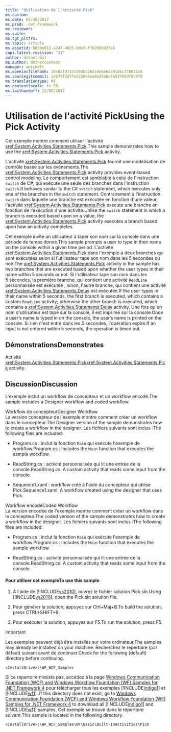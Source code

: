 ```yaml
---
title: "Utilisation de l'activité Pick"
ms.custom: 
ms.date: 03/30/2017
ms.prod: .net-framework
ms.reviewer: 
ms.suite: 
ms.tgt_pltfrm: 
ms.topic: article
ms.assetid: b89be812-a247-4025-b0e3-ffb20db027a6
caps.latest.revision: "11"
author: dotnet-bot
ms.author: dotnetcontent
manager: wpickett
ms.openlocfilehash: 18c8af9717cb03bd262ceb0a62c91dbc778071c6
ms.sourcegitcommit: ce279f2d7fe2220e6ea0a25a8a7a5370ddf8d9f0
ms.translationtype: MT
ms.contentlocale: fr-FR
ms.lasthandoff: 12/02/2017
---
```

# <a name="using-the-pick-activity"></a><span data-ttu-id="c0fad-102">Utilisation de l'activité Pick</span><span class="sxs-lookup"><span data-stu-id="c0fad-102">Using the Pick Activity</span></span>
<span data-ttu-id="c0fad-103">Cet exemple montre comment utiliser l'activité <xref:System.Activities.Statements.Pick>.</span><span class="sxs-lookup"><span data-stu-id="c0fad-103">This sample demonstrates how to use the <xref:System.Activities.Statements.Pick> activity.</span></span>  
  
 <span data-ttu-id="c0fad-104">L'activité <xref:System.Activities.Statements.Pick> fournit une modélisation de contrôle basée sur les événements.</span><span class="sxs-lookup"><span data-stu-id="c0fad-104">The <xref:System.Activities.Statements.Pick> activity provides event-based control modeling.</span></span> <span data-ttu-id="c0fad-105">Le comportement est semblable à celui de l'instruction `switch` de C#, qui exécute une seule des branches dans l'instruction `switch`.</span><span class="sxs-lookup"><span data-stu-id="c0fad-105">It behaves similar to the C# `switch` statement, which executes only one of the branches in the `switch` statement.</span></span> <span data-ttu-id="c0fad-106">Contrairement à l'instruction `switch` dans laquelle une branche est exécutée en fonction d'une valeur, l'activité <xref:System.Activities.Statements.Pick> exécute une branche en fonction de l'exécution d'une activité.</span><span class="sxs-lookup"><span data-stu-id="c0fad-106">Unlike the `switch` statement in which a branch is executed based upon on a value, the <xref:System.Activities.Statements.Pick> activity executes a branch based upon how an activity completes.</span></span>  
  
 <span data-ttu-id="c0fad-107">Cet exemple invite un utilisateur à taper son nom sur la console dans une période de temps donné.</span><span class="sxs-lookup"><span data-stu-id="c0fad-107">This sample prompts a user to type in their name on the console within a given time period.</span></span> <span data-ttu-id="c0fad-108">L'activité <xref:System.Activities.Statements.Pick> dans l'exemple a deux branches qui sont exécutées selon si l'utilisateur tape son nom dans les 5 secondes ou non.</span><span class="sxs-lookup"><span data-stu-id="c0fad-108">The <xref:System.Activities.Statements.Pick> activity in the sample has two branches that are executed based upon whether the user types in their name within 5 seconds or not.</span></span> <span data-ttu-id="c0fad-109">Si l'utilisateur tape son nom dans les 5 secondes, la première branche, qui contient une activité `ReadLine` personnalisée est exécutée ; sinon, l'autre branche, qui contient une activité <xref:System.Activities.Statements.Delay> est exécutée.</span><span class="sxs-lookup"><span data-stu-id="c0fad-109">If the user types in their name within 5 seconds, the first branch is executed, which contains a custom `ReadLine` activity; otherwise the other branch is executed, which contains a <xref:System.Activities.Statements.Delay> activity.</span></span> <span data-ttu-id="c0fad-110">Une fois qu'un nom d'utilisateur est tapé sur la console, il est imprimé sur la console.</span><span class="sxs-lookup"><span data-stu-id="c0fad-110">Once a user’s name is typed in on the console, the user’s name is printed on the console.</span></span> <span data-ttu-id="c0fad-111">Si rien n'est entré dans les 5 secondes, l'opération expire.</span><span class="sxs-lookup"><span data-stu-id="c0fad-111">If an input is not entered within 5 seconds, the operation is timed out.</span></span>  
  
## <a name="demonstrates"></a><span data-ttu-id="c0fad-112">Démonstrations</span><span class="sxs-lookup"><span data-stu-id="c0fad-112">Demonstrates</span></span>  
 <span data-ttu-id="c0fad-113">Activité <xref:System.Activities.Statements.Pick></span><span class="sxs-lookup"><span data-stu-id="c0fad-113"><xref:System.Activities.Statements.Pick> activity.</span></span>  
  
## <a name="discussion"></a><span data-ttu-id="c0fad-114">Discussion</span><span class="sxs-lookup"><span data-stu-id="c0fad-114">Discussion</span></span>  
 <span data-ttu-id="c0fad-115">L'exemple inclut un workflow de concepteur et un workflow encodé.</span><span class="sxs-lookup"><span data-stu-id="c0fad-115">The sample includes a Designer workflow and coded workflow.</span></span>  
  
 <span data-ttu-id="c0fad-116">Workflow de concepteur</span><span class="sxs-lookup"><span data-stu-id="c0fad-116">Designer Workflow</span></span>  
 <span data-ttu-id="c0fad-117">La version concepteur de l'exemple montre comment créer un workflow dans le concepteur.</span><span class="sxs-lookup"><span data-stu-id="c0fad-117">The Designer version of the sample demonstrates how to create a workflow in the designer.</span></span> <span data-ttu-id="c0fad-118">Les fichiers suivants sont inclus :</span><span class="sxs-lookup"><span data-stu-id="c0fad-118">The following files are included:</span></span>  
  
-   <span data-ttu-id="c0fad-119">Program.cs : inclut la fonction `Main` qui exécute l'exemple de workflow.</span><span class="sxs-lookup"><span data-stu-id="c0fad-119">Program.cs : Includes the `Main` function that executes the sample workflow.</span></span>  
  
-   <span data-ttu-id="c0fad-120">ReadString.cs : activité personnalisée qui lit une entrée de la console.</span><span class="sxs-lookup"><span data-stu-id="c0fad-120">ReadString.cs: A custom activity that reads some input from the console.</span></span>  
  
-   <span data-ttu-id="c0fad-121">Sequence1.xaml : workflow créé à l'aide du concepteur qui utilise Pick.</span><span class="sxs-lookup"><span data-stu-id="c0fad-121">Sequence1.xaml: A workflow created using the designer that uses Pick.</span></span>  
  
 <span data-ttu-id="c0fad-122">Workflow encodé</span><span class="sxs-lookup"><span data-stu-id="c0fad-122">Coded Workflow</span></span>  
 <span data-ttu-id="c0fad-123">La version encodée de l'exemple montre comment créer un workflow dans le concepteur.</span><span class="sxs-lookup"><span data-stu-id="c0fad-123">The coded version of the sample demonstrates how to create a workflow in the designer.</span></span> <span data-ttu-id="c0fad-124">Les fichiers suivants sont inclus :</span><span class="sxs-lookup"><span data-stu-id="c0fad-124">The following files are included:</span></span>  
  
-   <span data-ttu-id="c0fad-125">Program.cs : inclut la fonction `Main` qui exécute l'exemple de workflow.</span><span class="sxs-lookup"><span data-stu-id="c0fad-125">Program.cs : Includes the `Main` function that executes the sample workflow.</span></span>  
  
-   <span data-ttu-id="c0fad-126">ReadString.cs : activité personnalisée qui lit une entrée de la console.</span><span class="sxs-lookup"><span data-stu-id="c0fad-126">ReadString.cs: A custom activity that reads some input from the console.</span></span>  
  
#### <a name="to-use-this-sample"></a><span data-ttu-id="c0fad-127">Pour utiliser cet exemple</span><span class="sxs-lookup"><span data-stu-id="c0fad-127">To use this sample</span></span>  
  
1.  <span data-ttu-id="c0fad-128">À l'aide de [!INCLUDE[vs2010](../../../../includes/vs2010-md.md)], ouvrez le fichier solution Pick.sln.</span><span class="sxs-lookup"><span data-stu-id="c0fad-128">Using [!INCLUDE[vs2010](../../../../includes/vs2010-md.md)], open the Pick.sln solution file.</span></span>  
  
2.  <span data-ttu-id="c0fad-129">Pour générer la solution, appuyez sur Ctrl+Maj+B.</span><span class="sxs-lookup"><span data-stu-id="c0fad-129">To build the solution, press CTRL+SHIFT+B.</span></span>  
  
3.  <span data-ttu-id="c0fad-130">Pour exécuter la solution, appuyez sur F5.</span><span class="sxs-lookup"><span data-stu-id="c0fad-130">To run the solution, press F5.</span></span>  
  
> [!IMPORTANT]
>  <span data-ttu-id="c0fad-131">Les exemples peuvent déjà être installés sur votre ordinateur.</span><span class="sxs-lookup"><span data-stu-id="c0fad-131">The samples may already be installed on your machine.</span></span> <span data-ttu-id="c0fad-132">Recherchez le répertoire (par défaut) suivant avant de continuer.</span><span class="sxs-lookup"><span data-stu-id="c0fad-132">Check for the following (default) directory before continuing.</span></span>  
>   
>  `<InstallDrive>:\WF_WCF_Samples`  
>   
>  <span data-ttu-id="c0fad-133">Si ce répertoire n’existe pas, accédez à la page [Windows Communication Foundation (WCF) and Windows Workflow Foundation (WF) Samples for .NET Framework 4](http://go.microsoft.com/fwlink/?LinkId=150780) pour télécharger tous les exemples [!INCLUDE[indigo1](../../../../includes/indigo1-md.md)] et [!INCLUDE[wf1](../../../../includes/wf1-md.md)] .</span><span class="sxs-lookup"><span data-stu-id="c0fad-133">If this directory does not exist, go to [Windows Communication Foundation (WCF) and Windows Workflow Foundation (WF) Samples for .NET Framework 4](http://go.microsoft.com/fwlink/?LinkId=150780) to download all [!INCLUDE[indigo1](../../../../includes/indigo1-md.md)] and [!INCLUDE[wf1](../../../../includes/wf1-md.md)] samples.</span></span> <span data-ttu-id="c0fad-134">Cet exemple se trouve dans le répertoire suivant.</span><span class="sxs-lookup"><span data-stu-id="c0fad-134">This sample is located in the following directory.</span></span>  
>   
>  `<InstallDrive>:\WF_WCF_Samples\WF\Basic\Built-InActivities\Pick`